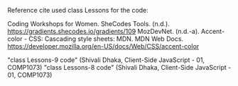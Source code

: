 Reference cite used class Lessons for the code:

Coding Workshops for Women. SheCodes Tools. (n.d.). https://gradients.shecodes.io/gradients/109 
MozDevNet. (n.d.-a). Accent-color - CSS: Cascading style sheets: MDN. MDN Web Docs. https://developer.mozilla.org/en-US/docs/Web/CSS/accent-color  


"class Lessons-9 code" (Shivali Dhaka, Client-Side JavaScript - 01, COMP1073) 
"class Lessons-8 code" (Shivali Dhaka, Client-Side JavaScript - 01, COMP1073) 


